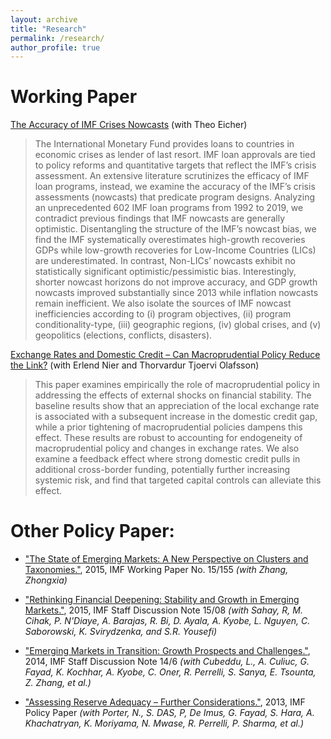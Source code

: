 ```yaml
---
layout: archive
title: "Research"
permalink: /research/
author_profile: true
---
```



Working Paper
===
[The Accuracy of IMF Crises Nowcasts](https://econmonicagr.github.io/files/ER_IMFNowcasts.pdf)
(with Theo Eicher)
> The International Monetary Fund provides loans to countries in economic crises as lender of last resort. IMF loan approvals are tied to policy reforms and quantitative targets that reflect the IMF’s crisis assessment. An extensive literature scrutinizes the efficacy of IMF loan programs, instead, we examine the accuracy of the IMF’s crisis assessments (nowcasts) that predicate program designs. Analyzing an unprecedented 602 IMF loan programs from 1992 to 2019, we contradict previous findings that IMF nowcasts are generally optimistic. Disentangling the structure of the IMF’s nowcast bias, we find the IMF systematically overestimates high-growth recoveries GDPs while low-growth recoveries for Low-Income Countries (LICs) are underestimated. In contrast, Non-LICs’ nowcasts exhibit no statistically significant optimistic/pessimistic bias. Interestingly, shorter nowcast horizons do not improve accuracy, and GDP growth nowcasts improved substantially since 2013 while inflation nowcasts remain inefficient. We also isolate the sources of IMF nowcast inefficiencies according to (i) program objectives, (ii) program conditionality-type, (iii) geographic regions, (iv) global crises, and (v) geopolitics (elections, conflicts, disasters).


[Exchange Rates and Domestic Credit – Can Macroprudential Policy Reduce the Link?](https://econmonicagr.github.io/files/NOR_MaPP.pdf)
(with Erlend Nier and Thorvardur Tjoervi Olafsson)
> This paper examines empirically the role of macroprudential policy in addressing the effects of external shocks on financial stability. The baseline results show that an appreciation of the local exchange rate is associated with a subsequent increase in the domestic credit gap, while a prior tightening of macroprudential policies dampens this effect. These results are robust to accounting for endogeneity of macroprudential policy and changes in exchange rates. We also examine a feedback effect where strong domestic credit pulls in additional cross-border funding, potentially further increasing systemic risk, and find that targeted capital controls can alleviate this effect. 


Other Policy Paper:
===
* ["The State of Emerging Markets: A New Perspective on Clusters and Taxonomies."](https://www.imf.org/en/Publications/WP/Issues/2016/12/31/Emerging-Market-Heterogeneity-Insights-from-Cluster-and-Taxonomy-Analysis-43085), 2015, IMF Working Paper No. 15/155 *(with Zhang, Zhongxia)*

* ["Rethinking Financial Deepening: Stability and Growth in Emerging Markets."](https://www.imf.org/en/Publications/Staff-Discussion-Notes/Issues/2016/12/31/Rethinking-Financial-Deepening-Stability-and-Growth-in-Emerging-Markets-42868), 2015, IMF Staff Discussion Note 15/08 *(with Sahay, R, M. Cihak, P. N'Diaye, A. Barajas, R. Bi, D. Ayala, A. Kyobe, L. Nguyen, C. Saborowski, K. Svirydzenka, and S.R. Yousefi)*

* ["Emerging Markets in Transition: Growth Prospects and Challenges."](https://www.imf.org/en/Publications/Staff-Discussion-Notes/Issues/2016/12/31/Emerging-Markets-in-Transition-Growth-Prospects-and-Challenges-41588), 2014, IMF Staff Discussion Note 14/6 *(with Cubeddu, L., A. Culiuc, G. Fayad, K. Kochhar, A. Kyobe, C. Oner, R. Perrelli, S. Sanya, E. Tsounta, Z. Zhang, et al.)*

* ["Assessing Reserve Adequacy – Further Considerations."](https://www.imf.org/external/np/pp/eng/2013/111313d.pdf), 2013, IMF Policy Paper *(with Porter, N., S. DAS, P, De Imus, G. Fayad, S. Hara, A. Khachatryan, K. Moriyama, N. Mwase, R. Perrelli, P. Sharma, et al.)*

